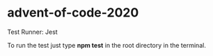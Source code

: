 # advent-of-code-2020

Test Runner: Jest

To run the test just type **npm test** in the root directory in the terminal.
